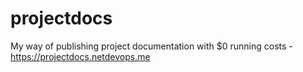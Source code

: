 # projectdocs
My way of publishing project documentation with $0 running costs - https://projectdocs.netdevops.me
